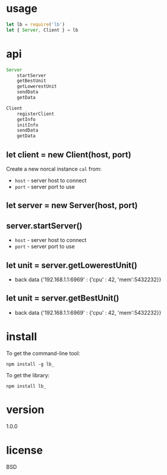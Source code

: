 
# usage

``` js
let lb = require('lb')
let { Server, Client } = lb


```

# api

``` js
Server
    startServer
    getBestUnit
    getLowerestUnit
    sendData
    getData

Client
    registerClient
    getInfo
    initInfo
    sendData
    getData
```

## let client = new Client(host, port)

Create a new norcal instance `cal` from:

* `host` - server host to connect
* `port` - server port to use

## let server = new Server(host, port)
## server.startServer()
* `host` - server host to connect
* `port` - server port to use

## let unit = server.getLowerestUnit()
* back data {'192.168.1.1:6969' : {'cpu' : 42, 'mem':5432232}}
 
## let unit = server.getBestUnit()
* back data {'192.168.1.1:6969' : {'cpu' : 42, 'mem':5432232}}

# install

To get the command-line tool:

```
npm install -g lb_
```

To get the library:

```
npm install lb_
```
# version 
1.0.0   

# license

BSD